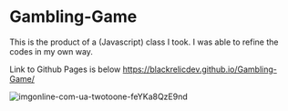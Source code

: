 # Gambling-Game
This is the product of a (Javascript) class I took. I was able to refine the codes in my own way.

Link to Github Pages is below 
https://blackrelicdev.github.io/Gambling-Game/

![imgonline-com-ua-twotoone-feYKa8QzE9nd](https://user-images.githubusercontent.com/103696869/189381035-422f0bd5-03c4-4b2c-a346-103613c5f7f4.jpg)
